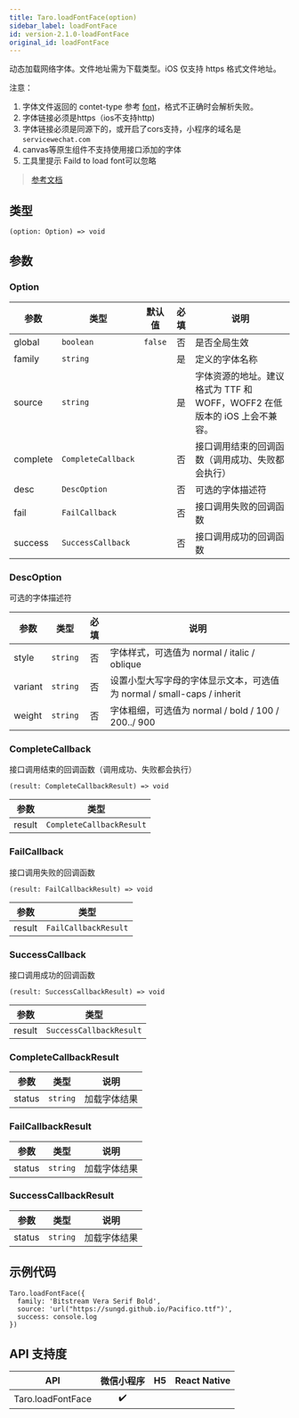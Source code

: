 ```yaml
---
title: Taro.loadFontFace(option)
sidebar_label: loadFontFace
id: version-2.1.0-loadFontFace
original_id: loadFontFace
---
```


动态加载网络字体。文件地址需为下载类型。iOS 仅支持 https 格式文件地址。

注意：
1. 字体文件返回的 contet-type 参考 [font](https://www.iana.org/assignments/media-types/media-types.xhtml#font)，格式不正确时会解析失败。
2. 字体链接必须是https（ios不支持http)
3. 字体链接必须是同源下的，或开启了cors支持，小程序的域名是`servicewechat.com`
4. canvas等原生组件不支持使用接口添加的字体
5. 工具里提示 Faild to load font可以忽略

> [参考文档](https://developers.weixin.qq.com/miniprogram/dev/api/ui/font/wx.loadFontFace.html)

## 类型

```tsx
(option: Option) => void
```

## 参数

### Option

<table>
  <thead>
    <tr>
      <th>参数</th>
      <th>类型</th>
      <th style="text-align:center">默认值</th>
      <th style="text-align:center">必填</th>
      <th>说明</th>
    </tr>
  </thead>
  <tbody>
    <tr>
      <td>global</td>
      <td><code>boolean</code></td>
      <td style="text-align:center"><code>false</code></td>
      <td style="text-align:center">否</td>
      <td>是否全局生效</td>
    </tr>
    <tr>
      <td>family</td>
      <td><code>string</code></td>
      <td style="text-align:center"></td>
      <td style="text-align:center">是</td>
      <td>定义的字体名称</td>
    </tr>
    <tr>
      <td>source</td>
      <td><code>string</code></td>
      <td style="text-align:center"></td>
      <td style="text-align:center">是</td>
      <td>字体资源的地址。建议格式为 TTF 和 WOFF，WOFF2 在低版本的 iOS 上会不兼容。</td>
    </tr>
    <tr>
      <td>complete</td>
      <td><code>CompleteCallback</code></td>
      <td style="text-align:center"></td>
      <td style="text-align:center">否</td>
      <td>接口调用结束的回调函数（调用成功、失败都会执行）</td>
    </tr>
    <tr>
      <td>desc</td>
      <td><code>DescOption</code></td>
      <td style="text-align:center"></td>
      <td style="text-align:center">否</td>
      <td>可选的字体描述符</td>
    </tr>
    <tr>
      <td>fail</td>
      <td><code>FailCallback</code></td>
      <td style="text-align:center"></td>
      <td style="text-align:center">否</td>
      <td>接口调用失败的回调函数</td>
    </tr>
    <tr>
      <td>success</td>
      <td><code>SuccessCallback</code></td>
      <td style="text-align:center"></td>
      <td style="text-align:center">否</td>
      <td>接口调用成功的回调函数</td>
    </tr>
  </tbody>
</table>

### DescOption

可选的字体描述符

<table>
  <thead>
    <tr>
      <th>参数</th>
      <th>类型</th>
      <th style="text-align:center">必填</th>
      <th>说明</th>
    </tr>
  </thead>
  <tbody>
    <tr>
      <td>style</td>
      <td><code>string</code></td>
      <td style="text-align:center">否</td>
      <td>字体样式，可选值为 normal / italic / oblique</td>
    </tr>
    <tr>
      <td>variant</td>
      <td><code>string</code></td>
      <td style="text-align:center">否</td>
      <td>设置小型大写字母的字体显示文本，可选值为 normal / small-caps / inherit</td>
    </tr>
    <tr>
      <td>weight</td>
      <td><code>string</code></td>
      <td style="text-align:center">否</td>
      <td>字体粗细，可选值为 normal / bold / 100 / 200../ 900</td>
    </tr>
  </tbody>
</table>

### CompleteCallback

接口调用结束的回调函数（调用成功、失败都会执行）

```tsx
(result: CompleteCallbackResult) => void
```

<table>
  <thead>
    <tr>
      <th>参数</th>
      <th>类型</th>
    </tr>
  </thead>
  <tbody>
    <tr>
      <td>result</td>
      <td><code>CompleteCallbackResult</code></td>
    </tr>
  </tbody>
</table>

### FailCallback

接口调用失败的回调函数

```tsx
(result: FailCallbackResult) => void
```

<table>
  <thead>
    <tr>
      <th>参数</th>
      <th>类型</th>
    </tr>
  </thead>
  <tbody>
    <tr>
      <td>result</td>
      <td><code>FailCallbackResult</code></td>
    </tr>
  </tbody>
</table>

### SuccessCallback

接口调用成功的回调函数

```tsx
(result: SuccessCallbackResult) => void
```

<table>
  <thead>
    <tr>
      <th>参数</th>
      <th>类型</th>
    </tr>
  </thead>
  <tbody>
    <tr>
      <td>result</td>
      <td><code>SuccessCallbackResult</code></td>
    </tr>
  </tbody>
</table>

### CompleteCallbackResult

<table>
  <thead>
    <tr>
      <th>参数</th>
      <th>类型</th>
      <th>说明</th>
    </tr>
  </thead>
  <tbody>
    <tr>
      <td>status</td>
      <td><code>string</code></td>
      <td>加载字体结果</td>
    </tr>
  </tbody>
</table>

### FailCallbackResult

<table>
  <thead>
    <tr>
      <th>参数</th>
      <th>类型</th>
      <th>说明</th>
    </tr>
  </thead>
  <tbody>
    <tr>
      <td>status</td>
      <td><code>string</code></td>
      <td>加载字体结果</td>
    </tr>
  </tbody>
</table>

### SuccessCallbackResult

<table>
  <thead>
    <tr>
      <th>参数</th>
      <th>类型</th>
      <th>说明</th>
    </tr>
  </thead>
  <tbody>
    <tr>
      <td>status</td>
      <td><code>string</code></td>
      <td>加载字体结果</td>
    </tr>
  </tbody>
</table>

## 示例代码

```tsx
Taro.loadFontFace({
  family: 'Bitstream Vera Serif Bold',
  source: 'url("https://sungd.github.io/Pacifico.ttf")',
  success: console.log
})
```

## API 支持度

| API | 微信小程序 | H5 | React Native |
| :---: | :---: | :---: | :---: |
| Taro.loadFontFace | ✔️ |  |  |

